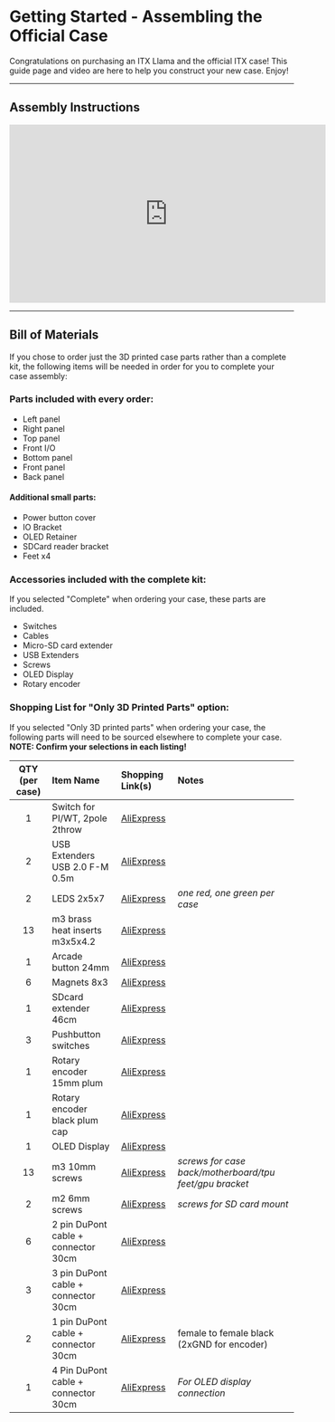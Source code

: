 # Getting Started - Assembling the Official Case

Congratulations on purchasing an ITX Llama and the official ITX case! This guide page and video are here to help you construct your new case. Enjoy!

---

## Assembly Instructions

<iframe width="560" height="315" src="https://www.youtube.com/embed/PY_88_Z4S98?si=26q5dDUQcKfhq5Rr" title="YouTube video player" frameborder="0" allow="accelerometer; autoplay; clipboard-write; encrypted-media; gyroscope; picture-in-picture; web-share" referrerpolicy="strict-origin-when-cross-origin" allowfullscreen></iframe>

---

## Bill of Materials

If you chose to order just the 3D printed case parts rather than a complete kit, the following items will be needed in order for you to complete your case assembly: 

### Parts included with every order:

* Left panel
* Right panel
* Top panel
* Front I/O
* Bottom panel
* Front panel
* Back panel

#### Additional small parts:
* Power button cover
* IO Bracket
* OLED Retainer
* SDCard reader bracket
* Feet x4

### Accessories included with the complete kit: 

If you selected "Complete" when ordering your case, these parts are included.

* Switches
* Cables
* Micro-SD card extender
* USB Extenders
* Screws
* OLED Display
* Rotary encoder

### Shopping List for "Only 3D Printed Parts" option:

If you selected "Only 3D printed parts" when ordering your case, the following parts will need to be sourced elsewhere to complete your case.<br>
**NOTE: Confirm your selections in each listing!**

| QTY (per case)  | Item Name         | Shopping Link(s)                                                    | Notes                         |
| :-------------: | :---------------- | :-----------------------------------------------------------------  | :---------------------------- |
| 1  | Switch for PI/WT, 2pole 2throw | [AliExpress](https://www.aliexpress.com/item/32839181628.html)      | |
| 2  | USB Extenders USB 2.0 F-M 0.5m | [AliExpress](https://www.aliexpress.us/item/3256805261299135.html)  | |
| 2  | LEDS 2x5x7                     | [AliExpress](https://www.aliexpress.com/item/1005004436340818.html) | _one red, one green per case_ |
| 13 | m3 brass heat inserts m3x5x4.2 | [AliExpress](https://www.aliexpress.us/item/3256804442999990.html)  | |
| 1  | Arcade button 24mm             | [AliExpress](https://www.aliexpress.us/item/4000923863812.html)     | |
| 6  | Magnets 8x3                    | [AliExpress](https://www.aliexpress.com/item/1005005632635545.html) | |
| 1  | SDcard extender 46cm           | [AliExpress](https://www.aliexpress.com/item/1005002964656399.html) | |
| 3  | Pushbutton switches            | [AliExpress](https://www.aliexpress.com/item/1005002759466966.html) | |
| 1  | Rotary encoder 15mm plum       | [AliExpress](https://www.aliexpress.us/item/1005005983134515.html)  | |
| 1  | Rotary encoder black plum cap  | [AliExpress](https://www.aliexpress.us/item/3256805796819763.html?gatewayAdapt=4itemAdapt) | |
| 1  | OLED Display                   | [AliExpress](https://www.aliexpress.us/item/1005006351390199.html)  | |
| 13 | m3 10mm screws                 | [AliExpress](https://www.aliexpress.us/item/1005007219475077.html)  | _screws for case back/motherboard/tpu feet/gpu bracket_ |
| 2  | m2 6mm screws                  | [AliExpress](https://www.aliexpress.us/item/1005007219475077.html)  | _screws for SD card mount_ |
| 6  | 2 pin DuPont cable + connector 30cm | [AliExpress](https://www.aliexpress.com/item/32840578827.html) | |
| 3  | 3 pin DuPont cable + connector 30cm | [AliExpress](https://www.aliexpress.com/item/1005002918267300.html) | |
| 2  | 1 pin DuPont cable + connector 30cm | [AliExpress](https://www.aliexpress.com/item/1005008475374431.html) | female to female black (2xGND for encoder) |
| 1  | 4 Pin DuPont cable + connector 30cm | [AliExpress](https://www.aliexpress.com/item/1005006533245708.html) | _For OLED display connection_ |
